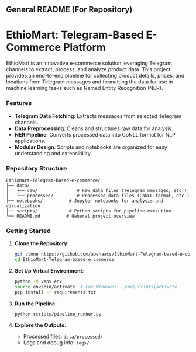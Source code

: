 ## General README (For Repository)

# EthioMart: Telegram-Based E-Commerce Platform

EthioMart is an innovative e-commerce solution leveraging Telegram channels to extract, process, and analyze product data. This project provides an end-to-end pipeline for collecting product details, prices, and locations from Telegram messages and formatting the data for use in machine learning tasks such as Named Entity Recognition (NER).

### Features

- **Telegram Data Fetching**: Extracts messages from selected Telegram channels.
- **Data Preprocessing**: Cleans and structures raw data for analysis.
- **NER Pipeline**: Converts processed data into CoNLL format for NLP applications.
- **Modular Design**: Scripts and notebooks are organized for easy understanding and extensibility.

### Repository Structure

```
EthioMart-Telegram-based-e-commerce/
├── data/
│   ├── raw/               # Raw data files (Telegram messages, etc.)
│   └── processed/         # Processed data files (CoNLL format, etc.)
├── notebooks/          # Jupyter notebooks for analysis and visualization
├── scripts/            # Python scripts for pipeline execution
└── README.md          # General project overview
```

### Getting Started

1. **Clone the Repository**:

   ```bash
   git clone https://github.com/abenaacs/EthioMart-Telegram-based-e-commerce.git
   cd EthioMart-Telegram-based-e-commerce
   ```

2. **Set Up Virtual Environment**:

   ```bash
   python -m venv env
   source env/bin/activate  # For Windows: .\env\Scripts\activate
   pip install -r requirements.txt
   ```

3. **Run the Pipeline**:

   ```bash
   python scripts/pipeline_runner.py
   ```

4. **Explore the Outputs**:
   - Processed files: `data/processed/`
   - Logs and debug info: `logs/`
